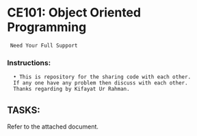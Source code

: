 # CE101: Object Oriented Programming 

     Need Your Full Support
      
### Instructions:

       
     
      • This is repository for the sharing code with each other.
      If any one have any problem then discuss with each other.
      Thanks regarding by Kifayat Ur Rahman.

## TASKS:

Refer to the attached document.